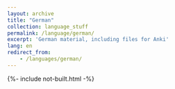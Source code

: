 ```yaml
---
layout: archive
title: "German"
collection: language_stuff
permalink: /language/german/
excerpt: 'German material, including files for Anki'
lang: en
redirect_from: 
    - /languages/german/
---
```

{%- include not-built.html -%}
